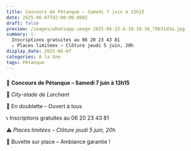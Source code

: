 ```yaml
---
title: Concours de Pétanque – Samedi 7 juin à 13h15
date: 2025-06-07T02:00:00.000Z
draft: false
preview: /images/whatsapp-image-2025-04-23-à-19.18.36_70b31d3a.jpg
summary: |-
  Inscriptions gratuites au 06 20 23 43 81
  ⚠️ Places limitées – Clôture jeudi 5 juin, 20h
display_date: 2025-06-07
categories: A la Une
tags: Pétanque
---
```

### [](/pdf/inscription_stage_theatre_2025.pdf)
🎯 **Concours de Pétanque – Samedi 7 juin à 13h15**

📍 *City-stade de Larchant*

🤝 En doublette – Ouvert à tous

📞 Inscriptions gratuites au 06 20 23 43 81

⚠️ *Places limitées – Clôture jeudi 5 juin, 20h*

🥤 Buvette sur place – Ambiance garantie !



![]()
